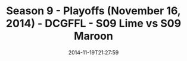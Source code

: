 ---
title: Season 9 - Playoffs (November 16, 2014) - DCGFFL - S09 Lime vs S09 Maroon
teams-score:
- team: _teams/s09-lime.md
  score: 20
- team: _teams/s09-maroon.md
  score: 18
mvp: Justin Parker (Lime), John Berry (Maroon)
game-ball: N/A
sportsperson: ''
season: 9
week: 0
date: '2014-11-19T21:27:59'
pageid: season-9-playoffs-4460-vs-4461
---